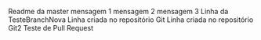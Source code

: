 ﻿Readme da master
mensagem 1
mensagem 2
mensagem 3
Linha da TesteBranchNova
Linha criada no repositório Git
Linha criada no repositório Git2
Teste de Pull Request